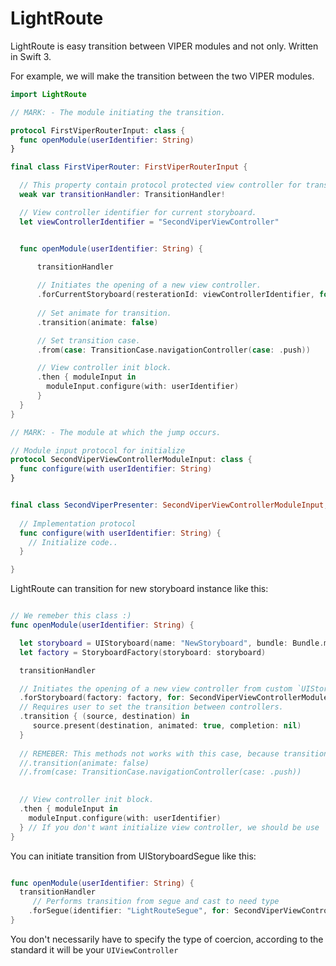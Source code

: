 # LightRoute
LightRoute is easy transition between VIPER modules and not only. Written in Swift 3.

For example, we will make the transition between the two VIPER modules.

```swift
import LightRoute

// MARK: - The module initiating the transition.

protocol FirstViperRouterInput: class {
  func openModule(userIdentifier: String)
}

final class FirstViperRouter: FirstViperRouterInput {

  // This property contain protocol protected view controller for transition.
  weak var transitionHandler: TransitionHandler!

  // View controller identifier for current storyboard.
  let viewControllerIdentifier = "SecondViperViewController"


  func openModule(userIdentifier: String) {

      transitionHandler
				
      // Initiates the opening of a new view controller.
      .forCurrentStoryboard(resterationId: viewControllerIdentifier, for: SecondViperViewControllerModuleInput.self)
				
      // Set animate for transition.
      .transition(animate: false)

      // Set transition case.
      .from(case: TransitionCase.navigationController(case: .push))

      // View controller init block. 
      .then { moduleInput in 
        moduleInput.configure(with: userIdentifier)
      }
  }
} 

// MARK: - The module at which the jump occurs.

// Module input protocol for initialize
protocol SecondViperViewControllerModuleInput: class {
  func configure(with userIdentifier: String)
}


final class SecondViperPresenter: SecondViperViewControllerModuleInput, ... {
	
  // Implementation protocol
  func configure(with userIdentifier: String) {
    // Initialize code..
  }

}
```


LightRoute can transition for new storyboard instance like this:

```swift

// We remeber this class :)
func openModule(userIdentifier: String) {

  let storyboard = UIStoryboard(name: "NewStoryboard", bundle: Bundle.main)
  let factory = StoryboardFactory(storyboard: storyboard)

  transitionHandler

  // Initiates the opening of a new view controller from custom `UIStoryboard`.
  .forStoryboard(factory: factory, for: SecondViperViewControllerModuleInput.self)
  // Requires user to set the transition between controllers.
  .transition { (source, destination) in
     source.present(destination, animated: true, completion: nil)
  }
	
  // REMEBER: This methods not works with this case, because transition set as `Protected`.
  //.transition(animate: false)
  //.from(case: TransitionCase.navigationController(case: .push))

	
  // View controller init block. 
  .then { moduleInput in 
    moduleInput.configure(with: userIdentifier)
  } // If you don't want initialize view controller, we should be use `.push()`
}

```

You can initiate transition from UIStoryboardSegue like this:

```swift

func openModule(userIdentifier: String) {
  transitionHandler
     // Performs transition from segue and cast to need type
    .forSegue(identifier: "LightRouteSegue", for: SecondViperViewControllerModuleInput.self) { moduleInput in moduleInput.setup(text: "Segue transition!") }
}


```

You don't necessarily have to specify the type of coercion, according to the standard it will be your `UIViewController`

